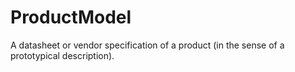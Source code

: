 # ProductModel

A datasheet or vendor specification of a product (in the sense of a prototypical description).
